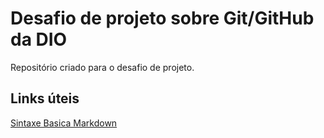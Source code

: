 # Desafio de projeto sobre Git/GitHub da DIO
Repositório criado para o desafio de projeto.

## Links úteis
[Sintaxe Basica Markdown](https://www.markdownguide.org/basic-syntax/)
